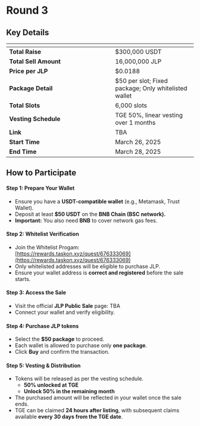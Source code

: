 # Round 3

## **Key Details**

<table data-header-hidden><thead><tr><th width="268.65234375"></th><th></th></tr></thead><tbody><tr><td><strong>Total Raise</strong></td><td>$300,000 USDT</td></tr><tr><td><strong>Total Sell Amount</strong></td><td>16,000,000 JLP</td></tr><tr><td><strong>Price per JLP</strong></td><td>$0.0188</td></tr><tr><td><strong>Package Detail</strong></td><td>$50 per slot; Fixed package; Only whitelisted wallet</td></tr><tr><td><strong>Total Slots</strong></td><td>6,000 slots</td></tr><tr><td><strong>Vesting Schedule</strong></td><td>TGE 50%, linear vesting over 1 months</td></tr><tr><td><strong>Link</strong></td><td>TBA</td></tr><tr><td><strong>Start Time</strong></td><td>March 26, 2025</td></tr><tr><td><strong>End Time</strong></td><td>March 28, 2025</td></tr></tbody></table>

## **How to Participate**

#### **Step 1: Prepare Your Wallet**

* Ensure you have a **USDT-compatible wallet** (e.g., Metamask, Trust Wallet).
* Deposit at least **$50 USDT** on the **BNB Chain (BSC network).**
* **Important:** You also need **BNB** to cover network gas fees.

#### **Step 2: Whitelist Verification**

* Join the Whitelist Progam: [https://rewards.taskon.xyz/quest/676333069](https://rewards.taskon.xyz/quest/676333069)
* Only whitelisted addresses will be eligible to purchase JLP.
* Ensure your wallet address is **correct and registered** before the sale starts.

#### **Step 3: Access the Sale**

* Visit the official **JLP Public Sale** page: TBA
* Connect your wallet and verify eligibility.

#### **Step 4: Purchase JLP tokens**

* Select the **$50 package** to proceed.
* Each wallet is allowed to purchase only **one package**.
* Click **Buy** and confirm the transaction.

#### **Step 5: Vesting & Distribution**

* Tokens will be released as per the vesting schedule.
  * **50% unlocked at TGE**
  * **Unlock 50% in the remaining month**
* The purchased amount will be reflected in your wallet once the sale ends.
* TGE can be claimed **24 hours after listing**, with subsequent claims available **every 30 days from the TGE date**.
